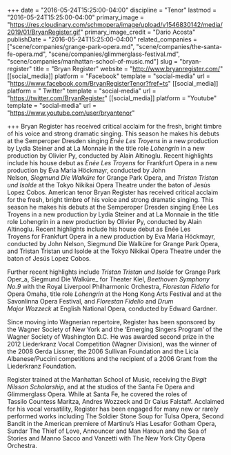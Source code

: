 +++
date = "2016-05-24T15:25:00-04:00"
discipline = "Tenor"
lastmod = "2016-05-24T15:25:00-04:00"
primary_image = "https://res.cloudinary.com/schmopera/image/upload/v1546830142/media/2019/01/BryanRegister.gif"
primary_image_credit = "Dario Acosta"
publishDate = "2016-05-24T15:25:00-04:00"
related_companies = ["scene/companies/grange-park-opera.md", "scene/companies/the-santa-fe-opera.md", "scene/companies/glimmerglass-festival.md", "scene/companies/manhattan-school-of-music.md"]
slug = "bryan-register"
title = "Bryan Register"
website = "http://www.bryanregister.com/"
[[social_media]]
platform = "Facebook"
template = "social-media"
url = "https://www.facebook.com/BryanRegisterTenor?fref=ts"
[[social_media]]
platform = " Twitter"
template = "social-media"
url = "https://twitter.com/BryanRegister"
[[social_media]]
platform = "Youtube"
template = "social-media"
url = "https://www.youtube.com/user/bryantenor"

+++
Bryan Register has received critical acclaim for the fresh, bright timbre of his voice and strong dramatic singing. This season he makes his debuts at the Semperoper Dresden singing _Enée Les Troyens_ in a new production by Lydia Steiner and at La Monnaie in the title role _Lohengrin_ in a new production by Olivier Py, conducted by Alain Altinoglu. Recent highlights include his house debut as _Enée Les Troyens_ for Frankfurt Opera in a new production by Eva Maria Höckmayr, conducted by John Nelson, _Siegmund Die Walküre_ for Grange Park Opera, and _Tristan Tristan und Isolde_ at the Tokyo Nikikai Opera Theatre under the baton of Jesús Lopez Cobos. American tenor Bryan Register has received critical acclaim for the fresh, bright timbre of his voice and strong dramatic singing. This season he makes his debuts at the Semperoper Dresden singing Enée Les Troyens in a new production by Lydia Steiner and at La Monnaie in the title role Lohengrin in a new production by Olivier Py, conducted by Alain Altinoglu. Recent highlights include his house debut as Enée Les Troyens for Frankfurt Opera in a new production by Eva Maria Höckmayr, conducted by John Nelson, Siegmund Die Walküre for Grange Park Opera, and Tristan Tristan und Isolde at the Tokyo Nikikai Opera Theatre under the baton of Jesús Lopez Cobos.

Further recent highlights include _Tristan Tristan und Isolde_ for Grange Park Oper_a, Siegmund Die Walküre_ for Theater Kiel, _Beethoven Symphony No.9_ with the Royal Liverpool Philharmonic Orchestra, _Florestan Fidelio_ for Opera Omaha, title role _Lohengrin_ at the Hong Kong Arts Festival and at the Savonlinna Opera Festival, and _Florestan Fidelio_ and _Drum Major Wozzeck_ at English National Opera, conducted by Edward Gardner.

Since moving into Wagnerian repertoire, Register has been sponsored by the Wagner Society of New York and the ‘Emerging Singers Program’ of the Wagner Society of Washington D.C. He was awarded second prize in the 2012 Liederkranz Vocal Competition (Wagner Division), was the winner of the 2008 Gerda Lissner, the 2006 Sullivan Foundation and the Licia Albanese/Puccini competitions and the recipient of a 2006 Grant from the Liederkranz Foundation.

Register trained at the Manhattan School of Music, receiving the _Birgit Nilsson Scholarship_, and at the studios of the Santa Fe Opera and Glimmerglass Opera. While at Santa Fe, he covered the roles of Tassilo Countess Maritza, Andres Wozzeck and Dr Caius Falstaff. Acclaimed for his vocal versatility, Register has been engaged for many new or rarely performed works including The Soldier Stone Soup for Tulsa Opera, Second Bandit in the American premiere of Martinu’s Hlas Lesafor Gotham Opera, Sundar The Thief of Love, Announcer and Man Haroun and the Sea of Stories and Manno Sacco and Vanzetti with The New York City Opera Orchestra.